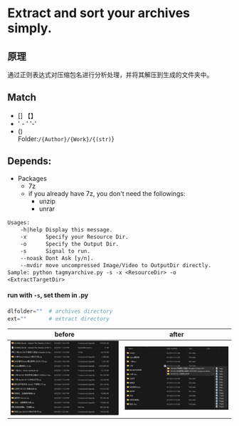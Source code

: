 # Extract and sort your archives simply.  
## 原理
通过正则表达式对压缩包名进行分析处理，并将其解压到生成的文件夹中。
## Match
* [] 【】
* ' - ' '-'
* ()  
Folder:`/{Author}/{Work}/{(str)`}

## Depends:
* Packages
    * 7z 
    * if you already have 7z, you don't need the followings:
        * unzip 
        * unrar 
``` Shell
Usages:
    -h|help Display this message.
    -x      Specify your Resource Dir.
    -o      Specify the Output Dir.
    -s      Signal to run.
    --noask Dont Ask [y/n].
    --mvdir move uncompressed Image/Video to OutputDir directly.
Sample: python tagmyarchive.py -s -x <ResourceDir> -o <ExtractTargetDir>
```
#### run with `-s`, set them in .py
``` Python
dlfolder=""  # archives directory
ext=""       # extract directory
```
before | after
-------|------
![before](/before.png) | ![after](after.png)
